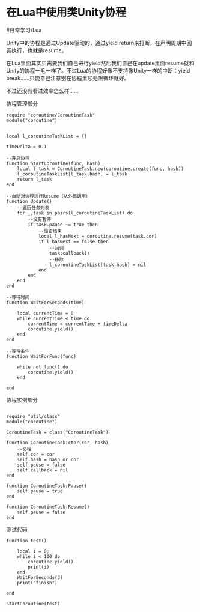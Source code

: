 # 在Lua中使用类Unity协程
#日常学习/Lua

Unity中的协程是通过Update驱动的，通过yield return来打断，在声明周期中回调执行，也就是resume。

在Lua里面其实只需要我们自己进行yield然后我们自己在update里面resume就和Unity的协程一毛一样了。不过Lua的协程好像不支持像Unity一样的中断：yield break……只能自己注意别在协程里写无限循环就好。

不过还没有看过效率怎么样……

协程管理部分
```
require "coroutine/CoroutineTask"
module("coroutine")


local l_coroutineTaskList = {}

timeDelta = 0.1

--开启协程
function StartCoroutine(func, hash)
    local l_task = CoroutineTask.new(coroutine.create(func, hash))
    l_coroutineTaskList[l_task.hash] = l_task
    return l_task
end

--自动对协程进行Resume（从外部调用）
function Update()
    --遍历任务列表
    for _,task in pairs(l_coroutineTaskList) do
        --没有暂停
        if task.pause ~= true then
            --是否结束
            local l_hasNext = coroutine.resume(task.cor)
            if l_hasNext == false then
                --回调
                task:callback()
                --移除
                l_coroutineTaskList[task.hash] = nil
            end
        end
    end
end

--等待时间
function WaitForSeconds(time)

    local currentTime = 0
    while currentTime < time do
        currentTime = currentTime + timeDelta
        coroutine.yield()
    end
end

--等待条件
function WaitForFunc(func)
    
    while not func() do
        coroutine.yield()
    end

end
```

协程实例部分
```

require "util/class"
module("coroutine")

CoroutineTask = class("CoroutineTask")

function CoroutineTask:ctor(cor, hash)
    --协程
    self.cor = cor
    self.hash = hash or cor
    self.pause = false
    self.callback = nil
end

function CoroutineTask:Pause()
    self.pause = true
end

function CoroutineTask:Resume()
    self.pause = false
end

```

测试代码
```
function test()

    local i = 0;
    while i < 100 do
        coroutine.yield()
        print(i)
    end
    WaitForSeconds(3)
    print("finish")

end

StartCoroutine(test)

```